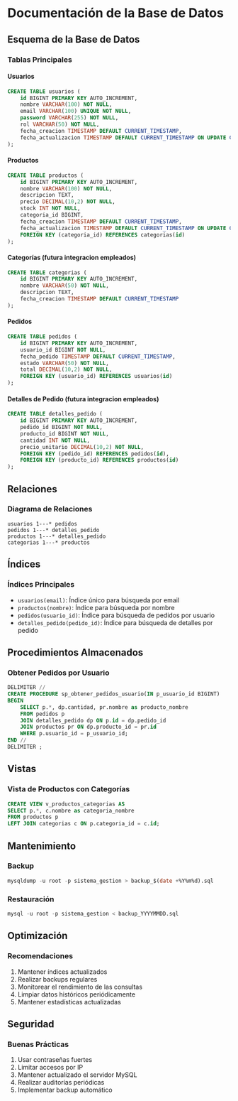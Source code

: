 # Documentación de la Base de Datos

## Esquema de la Base de Datos

### Tablas Principales

#### Usuarios
```sql
CREATE TABLE usuarios (
    id BIGINT PRIMARY KEY AUTO_INCREMENT,
    nombre VARCHAR(100) NOT NULL,
    email VARCHAR(100) UNIQUE NOT NULL,
    password VARCHAR(255) NOT NULL,
    rol VARCHAR(50) NOT NULL,
    fecha_creacion TIMESTAMP DEFAULT CURRENT_TIMESTAMP,
    fecha_actualizacion TIMESTAMP DEFAULT CURRENT_TIMESTAMP ON UPDATE CURRENT_TIMESTAMP
);
```

#### Productos
```sql
CREATE TABLE productos (
    id BIGINT PRIMARY KEY AUTO_INCREMENT,
    nombre VARCHAR(100) NOT NULL,
    descripcion TEXT,
    precio DECIMAL(10,2) NOT NULL,
    stock INT NOT NULL,
    categoria_id BIGINT,
    fecha_creacion TIMESTAMP DEFAULT CURRENT_TIMESTAMP,
    fecha_actualizacion TIMESTAMP DEFAULT CURRENT_TIMESTAMP ON UPDATE CURRENT_TIMESTAMP,
    FOREIGN KEY (categoria_id) REFERENCES categorias(id)
);
```

#### Categorías (futura integracion empleados)
```sql
CREATE TABLE categorias (
    id BIGINT PRIMARY KEY AUTO_INCREMENT,
    nombre VARCHAR(50) NOT NULL,
    descripcion TEXT,
    fecha_creacion TIMESTAMP DEFAULT CURRENT_TIMESTAMP
);
```

#### Pedidos
```sql
CREATE TABLE pedidos (
    id BIGINT PRIMARY KEY AUTO_INCREMENT,
    usuario_id BIGINT NOT NULL,
    fecha_pedido TIMESTAMP DEFAULT CURRENT_TIMESTAMP,
    estado VARCHAR(50) NOT NULL,
    total DECIMAL(10,2) NOT NULL,
    FOREIGN KEY (usuario_id) REFERENCES usuarios(id)
);
```

#### Detalles de Pedido (futura integracion empleados)
```sql
CREATE TABLE detalles_pedido (
    id BIGINT PRIMARY KEY AUTO_INCREMENT,
    pedido_id BIGINT NOT NULL,
    producto_id BIGINT NOT NULL,
    cantidad INT NOT NULL,
    precio_unitario DECIMAL(10,2) NOT NULL,
    FOREIGN KEY (pedido_id) REFERENCES pedidos(id),
    FOREIGN KEY (producto_id) REFERENCES productos(id)
);
```

## Relaciones

### Diagrama de Relaciones
```
usuarios 1---* pedidos
pedidos 1---* detalles_pedido
productos 1---* detalles_pedido
categorias 1---* productos
```

## Índices

### Índices Principales
- `usuarios(email)`: Índice único para búsqueda por email
- `productos(nombre)`: Índice para búsqueda por nombre
- `pedidos(usuario_id)`: Índice para búsqueda de pedidos por usuario
- `detalles_pedido(pedido_id)`: Índice para búsqueda de detalles por pedido

## Procedimientos Almacenados

### Obtener Pedidos por Usuario
```sql
DELIMITER //
CREATE PROCEDURE sp_obtener_pedidos_usuario(IN p_usuario_id BIGINT)
BEGIN
    SELECT p.*, dp.cantidad, pr.nombre as producto_nombre
    FROM pedidos p
    JOIN detalles_pedido dp ON p.id = dp.pedido_id
    JOIN productos pr ON dp.producto_id = pr.id
    WHERE p.usuario_id = p_usuario_id;
END //
DELIMITER ;
```

## Vistas

### Vista de Productos con Categorías
```sql
CREATE VIEW v_productos_categorias AS
SELECT p.*, c.nombre as categoria_nombre
FROM productos p
LEFT JOIN categorias c ON p.categoria_id = c.id;
```

## Mantenimiento

### Backup
```sql
mysqldump -u root -p sistema_gestion > backup_$(date +%Y%m%d).sql
```

### Restauración
```sql
mysql -u root -p sistema_gestion < backup_YYYYMMDD.sql
```

## Optimización

### Recomendaciones
1. Mantener índices actualizados
2. Realizar backups regulares
3. Monitorear el rendimiento de las consultas
4. Limpiar datos históricos periódicamente
5. Mantener estadísticas actualizadas

## Seguridad

### Buenas Prácticas
1. Usar contraseñas fuertes
2. Limitar accesos por IP
3. Mantener actualizado el servidor MySQL
4. Realizar auditorías periódicas
5. Implementar backup automático 